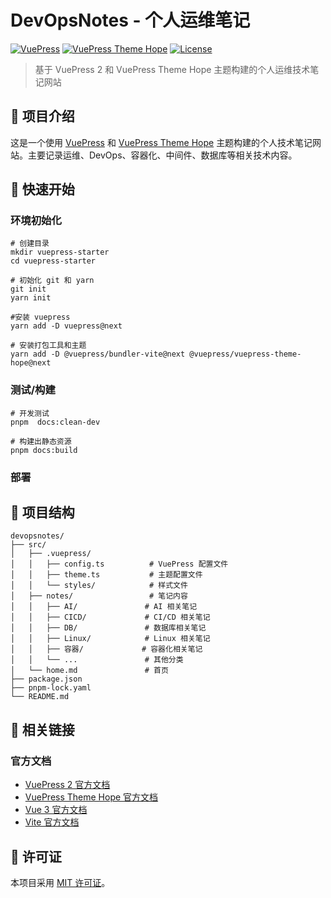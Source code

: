 # DevOpsNotes - 个人运维笔记

[![VuePress](https://img.shields.io/badge/VuePress-2.0.0--rc.19-brightgreen.svg)](https://v2.vuepress.vuejs.org/)
[![VuePress Theme Hope](https://img.shields.io/badge/VuePress%20Theme%20Hope-2.0.0--rc.66-blue.svg)](https://theme-hope.vuejs.press/)
[![License](https://img.shields.io/badge/License-MIT-yellow.svg)](LICENSE)

> 基于 VuePress 2 和 VuePress Theme Hope 主题构建的个人运维技术笔记网站

## 📖 项目介绍

这是一个使用 [VuePress](https://vuepress.vuejs.org/zh/) 和 [VuePress Theme Hope](https://theme-hope.vuejs.press/zh/) 主题构建的个人技术笔记网站。主要记录运维、DevOps、容器化、中间件、数据库等相关技术内容。

## 🚀 快速开始

### 环境初始化

```shell
# 创建目录
mkdir vuepress-starter
cd vuepress-starter

# 初始化 git 和 yarn
git init
yarn init

#安装 vuepress
yarn add -D vuepress@next

# 安装打包工具和主题
yarn add -D @vuepress/bundler-vite@next @vuepress/vuepress-theme-hope@next
```

### 测试/构建

```shell
# 开发测试
pnpm  docs:clean-dev

# 构建出静态资源
pnpm docs:build
```

### 部署


## 📁 项目结构

```
devopsnotes/
├── src/
│   ├── .vuepress/
│   │   ├── config.ts          # VuePress 配置文件
│   │   ├── theme.ts           # 主题配置文件
│   │   └── styles/            # 样式文件
│   ├── notes/                 # 笔记内容
│   │   ├── AI/               # AI 相关笔记
│   │   ├── CICD/             # CI/CD 相关笔记
│   │   ├── DB/               # 数据库相关笔记
│   │   ├── Linux/            # Linux 相关笔记
│   │   ├── 容器/             # 容器化相关笔记
│   │   └── ...               # 其他分类
│   └── home.md               # 首页
├── package.json
├── pnpm-lock.yaml
└── README.md
```

## 🔗 相关链接

### 官方文档

- [VuePress 2 官方文档](https://v2.vuepress.vuejs.org/)
- [VuePress Theme Hope 官方文档](https://theme-hope.vuejs.press/)
- [Vue 3 官方文档](https://vuejs.org/)
- [Vite 官方文档](https://vitejs.dev/)

## 📄 许可证

本项目采用 [MIT 许可证](LICENSE)。